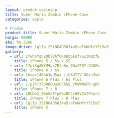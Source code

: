 ```yaml
---
layout: produk-casinghp
title: Super Mario Zombie iPhone Case
categories: apple

# Produk
product-title: Super Mario Zombie iPhone Case
harga: 90000
sku: hn-3246
image-drive: 1glIp_2SiNGADS834a5reFoNHfcYFi5a3
gallery:
  - url: 1YwhoYgPZOblOhfOKQnbpInf7GJ3KQzfE
    title: iPhone 5 / 5s / SE
  - url: 17olXgAWkM9gx7RfnKo_0QxZFOTrV3OFo
    title: iPhone 6 / 6s
  - url: 1bvgx148hAJgU5wx_iiU6dT2V_OGisZwh
    title: iPhone 6 Plus / 6s Plus
  - url: 1-pjhT37pRKGUwxOFhSB_VM0WN6Ph-gDF
    title: iPhone 7 / 8
  - url: 1BCDe2_98o5xTTp66iBh4cH8VIeTP4wrv
    title: iPhone 7 Plus / 8 Plus
  - url: 1glIp_2SiNGADS834a5reFoNHfcYFi5a3
    title: iPhone X
---
```

